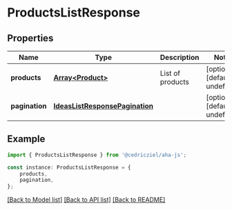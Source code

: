 # ProductsListResponse


## Properties

Name | Type | Description | Notes
------------ | ------------- | ------------- | -------------
**products** | [**Array&lt;Product&gt;**](Product.md) | List of products | [optional] [default to undefined]
**pagination** | [**IdeasListResponsePagination**](IdeasListResponsePagination.md) |  | [optional] [default to undefined]

## Example

```typescript
import { ProductsListResponse } from '@cedricziel/aha-js';

const instance: ProductsListResponse = {
    products,
    pagination,
};
```

[[Back to Model list]](../README.md#documentation-for-models) [[Back to API list]](../README.md#documentation-for-api-endpoints) [[Back to README]](../README.md)
